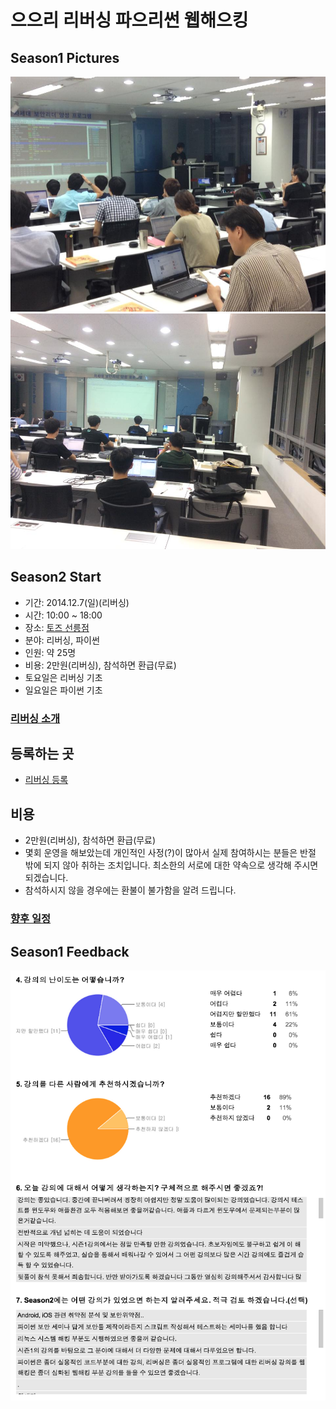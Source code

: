 # 으으리 리버싱 파으리썬 웹해으킹

## Season1 Pictures

<img src="images/season1/8week_01.jpg" />


<img src="images/season1/8week_02.jpg" />


## Season2 Start

- 기간: 2014.12.7(일)(리버싱)
- 시간: 10:00 ~ 18:00
- 장소: [토즈 선릉점](http://www.toz.co.kr/branch/main/index.htm?id=12)
- 분야: 리버싱, 파이썬
- 인원: 약 25명
- 비용: 2만원(리버싱), 참석하면 환급(무료)
- 토요일은 리버싱 기초
- 일요일은 파이썬 기초

### [리버싱 소개](reversing/season2/00.md)

## 등록하는 곳

- [리버싱 등록](http://onoffmix.com/event/37844)

## 비용

- 2만원(리버싱), 참석하면 환급(무료)
- 몇회 운영을 해보았는데 개인적인 사정(?)이 많아서 실제 참여하시는 분들은 반절 밖에 되지 않아 취하는 조치입니다. 최소한의 서로에 대한 약속으로 생각해 주시면 되겠습니다.
- 참석하시지 않을 경우에는 환불이 불가함을 알려 드립니다.

### [향후 일정](pages/calendar.md)

## Season1 Feedback

![Season1 Feedback](images/feedback/season1_feedback.png)